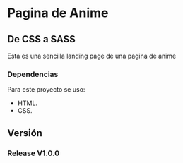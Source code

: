 # Pagina de Anime

## De CSS a SASS

Esta es una sencilla landing page de una pagina de anime



### Dependencias

Para este proyecto se uso:
- HTML.
- CSS.


## Versión

### Release V1.0.0